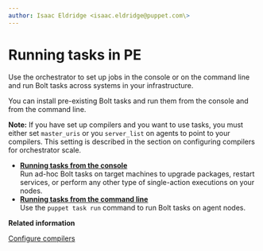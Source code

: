```yaml
---
author: Isaac Eldridge <isaac.eldridge@puppet.com\>
---
```


# Running tasks in PE

Use the orchestrator to set up jobs in the console or on the command line and run Bolt tasks across systems in your infrastructure.

You can install pre-existing Bolt tasks and run them from the console and from the command line.

**Note:** If you have set up compilers and you want to use tasks, you must either set `master_uris` or you `server_list` on agents to point to your compilers. This setting is described in the section on configuring compilers for orchestrator scale.

-   **[Running tasks from the console](running_tasks_in_the_console.md#)**  
Run ad-hoc Bolt tasks on target machines to upgrade packages, restart services, or perform any other type of single-action executions on your nodes.
-   **[Running tasks from the command line](running_tasks_from_the_command_line.md#)**  
Use the `puppet task run` command to run Bolt tasks on agent nodes.

**Related information**  


[Configure compilers](installing_compile_masters.md#)

